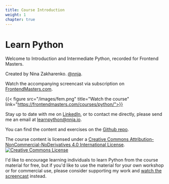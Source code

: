```yaml
---
title: Course Introduction
weight: 1
chapter: true
---
```


# Learn Python

Welcome to Introduction and Intermediate Python, recorded for Frontend Masters.

Created by Nina Zakharenko. <a href="https://twitter.com/nnja" target="_blank"><i class='fab fa-twitter'></i>@nnja</a>.

Watch the accompanying screencast via subscription on [FrontendMasters.com](https://frontendmasters.com/teachers/nina-zakharenko/).

{{< figure src="/images/fem.png" title="Watch the course" link="https://frontendmasters.com/courses/python/">}}

Stay up to date with me on <a href="https://linkedin.com/in/nnja" target="_blank"><i class='fab fa-linkedin'></i> LinkedIn</a>, or to contact me directly, please send me an email at <a href='ma&#105;lto&#58;&#108;e&#37;61r&#37;&#54;Ep%&#55;&#57;t%68on&#64;nn&#106;&#97;&#46;&#105;o'><i class='fa fa-envelope'></i>  lea&#114;npyt&#104;on&#64;nnja&#46;&#105;o</a>.

You can find the content and exercises on the <a href="https://git.io/python3"><i class='fab fa-fw fa-github'></i>Github repo</a>.


The course content is licensed under a <a rel="license" href="http://creativecommons.org/licenses/by-nc-nd/4.0/">Creative Commons Attribution-NonCommercial-NoDerivatives 4.0 International License</a>.<a rel="license" href="http://creativecommons.org/licenses/by-nc-nd/4.0/"><img alt="Creative Commons License" style="border-width:0" src="https://i.creativecommons.org/l/by-nc-nd/4.0/88x31.png" /></a>

I'd like to encourage learning individuals to learn Python from the course material for free, but if you'd like to use the material for your own workshop or for commercial use, please consider supporting my work and [watch the screencast](https://frontendmasters.com/teachers/nina-zakharenko/) instead.
